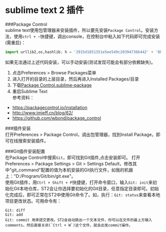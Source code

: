# sublime text 2 插件

###Package Control  
sublime text使用包管理器来安装插件，所以要先安装`Package Control`。安装方法，使用`ctrl + ~`快捷键，调出console，在控制台中粘入如下代码即可完成安装(需重启)：  
```python
import urllib2,os,hashlib; h = '2915d1851351e5ee549c20394736b442' + '8bc59f460fa1548d1514676163dafc88'; pf = 'Package Control.sublime-package'; ipp = sublime.installed_packages_path(); os.makedirs( ipp ) if not os.path.exists(ipp) else None; urllib2.install_opener( urllib2.build_opener( urllib2.ProxyHandler()) ); by = urllib2.urlopen( 'http://packagecontrol.io/' + pf.replace(' ', '%20')).read(); dh = hashlib.sha256(by).hexdigest(); open( os.path.join( ipp, pf), 'wb' ).write(by) if dh == h else None; print('Error validating download (got %s instead of %s), please try manual install' % (dh, h) if dh != h else 'Please restart Sublime Text to finish installation')
```
如果无法通过上述代码安装，可以手动安装(测试发现可能会有部分依赖缺失)。  
1. 点击Preferences > Browse Packages菜单  
2. 进入打开的目录的上层目录，然后再进入Installed Packages/目录  
3. 下载[Package Control.sublime-package](https://packagecontrol.io/Package%20Control.sublime-package)  
4. 重启Sublime Text  
参考资料：  
* <https://packagecontrol.io/installation>  
* <http://www.imjeff.cn/blog/62/>  
* <https://github.com/wbond/package_control>

###插件安装  
打开Preferences > Package Control，调出包管理器，找到Install Package，即可在线搜索安装插件。

###Git插件安装配置  
在Package Control中搜索`Git`，即可找到Git插件,点击安装即可。
打开Preferences > Package Settings > Git > Settings Default，修改其中"git_command"配置的值为本机安装的Git执行文件，如我的机器上："D:/Program/Git/bin/git.exe"。  
使用Git插件，用`Ctrl + Shift + P`快捷键，打开命令窗口，输入`Git: init`来初始化Git本地仓库，ST2会让你选择要初始化的Git目录，任意指定目录即可。初始化完成后，即可正常在ST2中使用Git命令了。如，执行：`Git: status`来查看本地项目更改状态。可用命令有：  
```
Git: diff  
Git: add  
Git: commit 用来提交更改。ST2会自动跳出一个文本文件，你可以在文件的最上方输入comments，然后直接关闭(`Ctrl + W`)这个文件，就会出发commit操作。  
```


